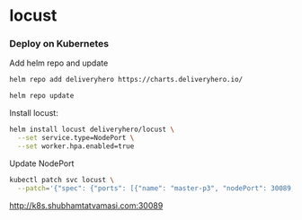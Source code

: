 # locust


### Deploy on Kubernetes

Add helm repo and update
```bash
helm repo add deliveryhero https://charts.deliveryhero.io/

helm repo update
```

Install locust:
```bash
helm install locust deliveryhero/locust \
  --set service.type=NodePort \
  --set worker.hpa.enabled=true
```

Update NodePort
```bash
kubectl patch svc locust \
  --patch='{"spec": {"ports": [{"name": "master-p3", "nodePort": 30089, "port": 8089}]}}'
```

http://k8s.shubhamtatvamasi.com:30089
